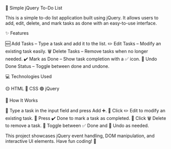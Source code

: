 📝 Simple jQuery To-Do List

This is a simple to-do list application built using jQuery. It allows users to add, edit, delete, and mark tasks as done with an easy-to-use interface.

✨ Features

  🆕 Add Tasks – Type a task and add it to the list.
  ✏️ Edit Tasks – Modify an existing task easily.
  🗑️ Delete Tasks – Remove tasks when no longer needed.
  ✔️ Mark as Done – Show task completion with a ✅ icon.
  🔄 Undo Done Status – Toggle between done and undone.

💻 Technologies Used

  🟡 HTML
  🔵 CSS
  🟢 jQuery

🚀 How It Works

  🔹 Type a task in the input field and press Add ➕.
  🔹 Click ✏️ Edit to modify an existing task.
  🔹 Press ✔️ Done to mark a task as completed.
  🔹 Click 🗑️ Delete to remove a task.
  🔹 Toggle between ✅ Done and 🔄 Undo as needed.

This project showcases jQuery event handling, DOM manipulation, and interactive UI elements. Have fun coding! 🎉

